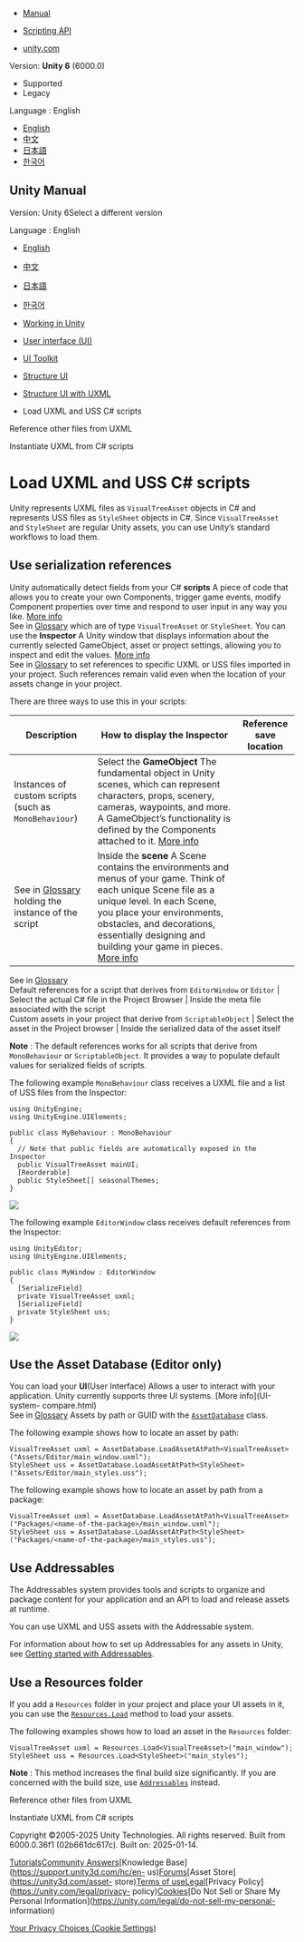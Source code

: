 [](https://docs.unity3d.com)

  * [Manual](../Manual/index.html)
  * [Scripting API](../ScriptReference/index.html)

  * [unity.com](https://unity.com/)

Version: **Unity 6** (6000.0)

  * Supported
  * Legacy

Language : English

  * [English](/Manual/UIE-manage-asset-reference.html)
  * [中文](/cn/current/Manual/UIE-manage-asset-reference.html)
  * [日本語](/ja/current/Manual/UIE-manage-asset-reference.html)
  * [한국어](/kr/current/Manual/UIE-manage-asset-reference.html)

[](https://docs.unity3d.com)

## Unity Manual

Version: Unity 6Select a different version

Language : English

  * [English](/Manual/UIE-manage-asset-reference.html)
  * [中文](/cn/current/Manual/UIE-manage-asset-reference.html)
  * [日本語](/ja/current/Manual/UIE-manage-asset-reference.html)
  * [한국어](/kr/current/Manual/UIE-manage-asset-reference.html)

  * [Working in Unity](working-in-unity.html)
  * [User interface (UI)](UIToolkits.html)
  * [UI Toolkit](UIElements.html)
  * [Structure UI](UIE-structure-ui.html)
  * [Structure UI with UXML](UIE-UXML.html)
  * Load UXML and USS C# scripts

[](UIE-reference-other-files-from-uxml.html)

Reference other files from UXML

[](UIE-LoadingUXMLcsharp.html)

Instantiate UXML from C# scripts

# Load UXML and USS C# scripts

Unity represents UXML files as `VisualTreeAsset` objects in C# and represents
USS files as `StyleSheet` objects in C#. Since `VisualTreeAsset` and
`StyleSheet` are regular Unity assets, you can use Unity’s standard workflows
to load them.

## Use serialization references

Unity automatically detect fields from your C# **scripts** A piece of code
that allows you to create your own Components, trigger game events, modify
Component properties over time and respond to user input in any way you like.
[More info](creating-scripts.html)  
See in [Glossary](Glossary.html#Scripts) which are of type `VisualTreeAsset`
or `StyleSheet`. You can use the **Inspector** A Unity window that displays
information about the currently selected GameObject, asset or project
settings, allowing you to inspect and edit the values. [More
info](UsingTheInspector.html)  
See in [Glossary](Glossary.html#Inspector) to set references to specific UXML
or USS files imported in your project. Such references remain valid even when
the location of your assets change in your project.

There are three ways to use this in your scripts:

**Description** | **How to display the Inspector** | **Reference save location**  
---|---|---  
Instances of custom scripts (such as `MonoBehaviour`) | Select the **GameObject** The fundamental object in Unity scenes, which can represent characters, props, scenery, cameras, waypoints, and more. A GameObject’s functionality is defined by the Components attached to it. [More info](class-GameObject.html)  
See in [Glossary](Glossary.html#GameObject) holding the instance of the script | Inside the **scene** A Scene contains the environments and menus of your game. Think of each unique Scene file as a unique level. In each Scene, you place your environments, obstacles, and decorations, essentially designing and building your game in pieces. [More info](CreatingScenes.html)  
See in [Glossary](Glossary.html#Scene)  
Default references for a script that derives from `EditorWindow` or `Editor` | Select the actual C# file in the Project Browser | Inside the meta file associated with the script  
Custom assets in your project that derive from `ScriptableObject` | Select the asset in the Project browser | Inside the serialized data of the asset itself  
  
**Note** : The default references works for all scripts that derive from
`MonoBehaviour` or `ScriptableObject`. It provides a way to populate default
values for serialized fields of scripts.

The following example `MonoBehaviour` class receives a UXML file and a list of
USS files from the Inspector:

    
    
    using UnityEngine;
    using UnityEngine.UIElements;
    
    public class MyBehaviour : MonoBehaviour
    {
      // Note that public fields are automatically exposed in the Inspector
      public VisualTreeAsset mainUI;
      [Reorderable]
      public StyleSheet[] seasonalThemes;
    }
    

![](../uploads/Main/UIBuilder/managing-asset-ref-mb.png)

The following example `EditorWindow` class receives default references from
the Inspector:

    
    
    using UnityEditor;
    using UnityEngine.UIElements;
    
    public class MyWindow : EditorWindow
    {
      [SerializeField]
      private VisualTreeAsset uxml;
      [SerializeField]
      private StyleSheet uss;
    }
    

![](../uploads/Main/UIBuilder/managing-asset-ref-window.png)

## Use the Asset Database (Editor only)

You can load your **UI**(User Interface) Allows a user to interact with your
application. Unity currently supports three UI systems. [More info](UI-system-
compare.html)  
See in [Glossary](Glossary.html#UI) Assets by path or GUID with the
[`AssetDatabase`](../ScriptReference/AssetDatabase.html) class.

The following example shows how to locate an asset by path:

    
    
    VisualTreeAsset uxml = AssetDatabase.LoadAssetAtPath<VisualTreeAsset>("Assets/Editor/main_window.uxml");
    StyleSheet uss = AssetDatabase.LoadAssetAtPath<StyleSheet>("Assets/Editor/main_styles.uss");
    

The following example shows how to locate an asset by path from a package:

    
    
    VisualTreeAsset uxml = AssetDatabase.LoadAssetAtPath<VisualTreeAsset>("Packages/<name-of-the-package>/main_window.uxml");
    StyleSheet uss = AssetDatabase.LoadAssetAtPath<StyleSheet>("Packages/<name-of-the-package>/main_styles.uss");
    

## Use Addressables

The Addressables system provides tools and scripts to organize and package
content for your application and an API to load and release assets at runtime.

You can use UXML and USS assets with the Addressable system.

For information about how to set up Addressables for any assets in Unity, see
[Getting started with
Addressables](https://docs.unity3d.com/Packages/com.unity.addressables@1.19/manual/AddressableAssetsGettingStarted.html).

## Use a Resources folder

If you add a `Resources` folder in your project and place your UI assets in
it, you can use the [`Resources.Load`](../ScriptReference/Resources.Load.html)
method to load your assets.

The following examples shows how to load an asset in the `Resources` folder:

    
    
    VisualTreeAsset uxml = Resources.Load<VisualTreeAsset>("main_window");
    StyleSheet uss = Resources.Load<StyleSheet>("main_styles");
    

**Note** : This method increases the final build size significantly. If you
are concerned with the build size, use
[`Addressables`](https://docs.unity3d.com/Packages/com.unity.addressables@1.19/manual/AddressableAssetsGettingStarted.html)
instead.

[](UIE-reference-other-files-from-uxml.html)

Reference other files from UXML

[](UIE-LoadingUXMLcsharp.html)

Instantiate UXML from C# scripts

Copyright ©2005-2025 Unity Technologies. All rights reserved. Built from
6000.0.36f1 (02b661dc617c). Built on: 2025-01-14.

[Tutorials](https://learn.unity.com/)[Community
Answers](https://answers.unity3d.com)[Knowledge
Base](https://support.unity3d.com/hc/en-
us)[Forums](https://forum.unity3d.com)[Asset Store](https://unity3d.com/asset-
store)[Terms of
use](https://docs.unity3d.com/Manual/TermsOfUse.html)[Legal](https://unity.com/legal)[Privacy
Policy](https://unity.com/legal/privacy-
policy)[Cookies](https://unity.com/legal/cookie-policy)[Do Not Sell or Share
My Personal Information](https://unity.com/legal/do-not-sell-my-personal-
information)

[Your Privacy Choices (Cookie Settings)](javascript:void\(0\);)

